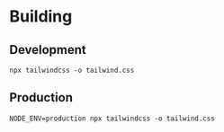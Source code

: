 # Building

## Development

```shell
npx tailwindcss -o tailwind.css
```

## Production

```shell
NODE_ENV=production npx tailwindcss -o tailwind.css
```
